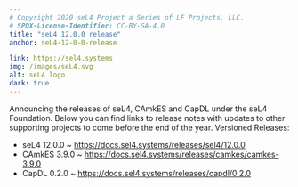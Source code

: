 ```yaml
---
# Copyright 2020 seL4 Project a Series of LF Projects, LLC.
# SPDX-License-Identifier: CC-BY-SA-4.0
title: "seL4 12.0.0 release"
anchor: seL4-12-0-0-release

link: https://sel4.systems
img: /images/seL4.svg
alt: seL4 logo
dark: true
---
```


Announcing the releases of seL4, CAmkES and CapDL under the seL4 Foundation.
Below you can find links to release notes with updates to other supporting
projects to come before the end of the year. Versioned Releases:

- seL4 12.0.0 ~ <https://docs.sel4.systems/releases/sel4/12.0.0>
- CAmkES 3.9.0 ~ <https://docs.sel4.systems/releases/camkes/camkes-3.9.0>
- CapDL 0.2.0 ~ <https://docs.sel4.systems/releases/capdl/0.2.0>
